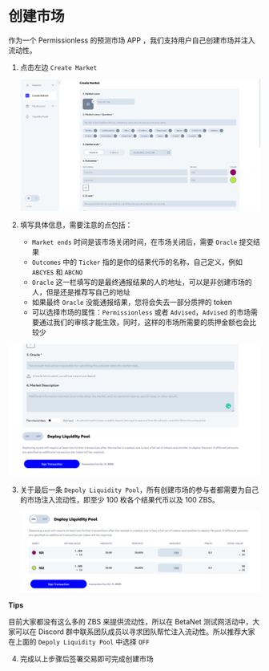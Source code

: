# 创建市场

作为一个 Permissionless 的预测市场 APP ，我们支持用户自己创建市场并注入流动性。

1. 点击左边 `Create Market`

   <img src="https://raw.githubusercontent.com/Whisker17/ImageStoreService/main/image-20211019110305148.png" style="zoom:67%;" />

2. 填写具体信息，需要注意的点包括：

   - `Market ends` 时间是该市场关闭时间，在市场关闭后，需要 `Oracle` 提交结果
   - `Outcomes` 中的 `Ticker` 指的是你的结果代币的名称，自己定义，例如 `ABCYES` 和 `ABCNO` 
   - `Oracle` 这一栏填写的是最终通报结果的人的地址，可以是非创建市场的人，但是还是推荐写自己的地址
   - 如果最终 `Oracle` 没能通报结果，您将会失去一部分质押的 token
   - 可以选择市场的属性：`Permissionless` 或者 `Advised`，`Advised` 的市场需要通过我们的审核才能生效，同时，这样的市场所需要的质押金额也会比较少

<img src="https://raw.githubusercontent.com/Whisker17/ImageStoreService/main/image-20211019113534808.png" style="zoom:80%;" />

3. 关于最后一条 `Depoly Liquidity Pool`，所有创建市场的参与者都需要为自己的市场注入流动性，即至少 100 枚各个结果代币以及 100 ZBS。

   <img src="https://raw.githubusercontent.com/Whisker17/ImageStoreService/main/image-20211019115334514.png" style="zoom:80%;" />

**Tips**

目前大家都没有这么多的 ZBS 来提供流动性，所以在 BetaNet 测试网活动中，大家可以在 Discord 群中联系团队成员以寻求团队帮忙注入流动性。所以推荐大家在上面的 `Depoly Liquidity Pool` 中选择 `OFF`

4. 完成以上步骤后签署交易即可完成创建市场